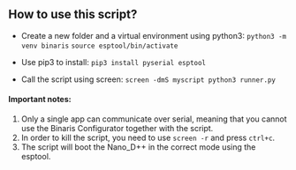 ## How to use this script?
- Create a new folder and a virtual environment using python3:
```python3 -m venv binaris```
```source esptool/bin/activate```

- Use pip3 to install:
```pip3 install pyserial esptool```

- Call the script using screen:
```screen -dmS myscript python3 runner.py```


#### Important notes:
1. Only a single app can communicate over serial, meaning that you cannot use the Binaris Configurator together with the script.
2. In order to kill the script, you need to use ```screen -r``` and press ```ctrl+c```.
3. The script will boot the Nano_D++ in the correct mode using the esptool.
